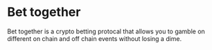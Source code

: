 # Bet together
Bet together is a crypto betting protocal that allows you to gamble on different on chain and off chain events without losing a dime.
